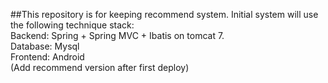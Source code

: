 ##This repository is for keeping recommend system.
  Initial system will use the following technique stack:  
  Backend: Spring + Spring MVC + Ibatis on tomcat 7.  
  Database: Mysql  
  Frontend: Android  
  (Add recommend version after first deploy)  
